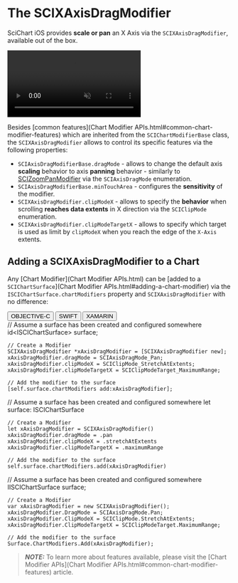 # The SCIXAxisDragModifier
SciChart iOS provides **scale or pan** an X Axis via the `SCIXAxisDragModifier`, available out of the box.

<video autoplay loop muted playsinline src="img/modifiers-2d/x-axis-drag-modifier.mp4"></video>

Besides [common features](Chart Modifier APIs.html#common-chart-modifier-features) which are inherited from the `SCIChartModifierBase` class, 
the `SCIXAxisDragModifier` allows to control its specific features via the following properties:
- `SCIAxisDragModifierBase.dragMode` - allows to change the default axis **scaling** behavior to axis **panning** behavior - similarly to [SCIZoomPanModifier](zoom-and-pan---scizoompanmodifier.html) via the `SCIAxisDragMode` enumeration.
- `SCIAxisDragModifierBase.minTouchArea` - configures the **sensitivity** of the modifier.
- `SCIXAxisDragModifier.clipModeX` - allows to specify the **behavior** when scrolling **reaches data extents** in X direction via the `SCIClipMode` enumeration.
- `SCIXAxisDragModifier.clipModeTargetX` - allows to specify which target is used as limit by `clipModeX` when you reach the edge of the `X-Axis` extents.

## Adding a SCIXAxisDragModifier to a Chart
Any [Chart Modifier](Chart Modifier APIs.html) can be [added to a `SCIChartSurface`](Chart Modifier APIs.html#adding-a-chart-modifier) via the `ISCIChartSurface.chartModifiers` property and `SCIXAxisDragModifier` with no difference:

<div class="code-snippet-tabs">
  <button class="code-snippet-tab" onclick="showCodeFor(event, 'objectivec')">OBJECTIVE-C</button>
  <button class="code-snippet-tab" onclick="showCodeFor(event, 'swift')">SWIFT</button>
  <button class="code-snippet-tab" onclick="showCodeFor(event, 'cs')">XAMARIN</button>
</div>
<div class="code-snippet" id="objectivec">
    // Assume a surface has been created and configured somewhere
    id&lt;ISCIChartSurface&gt; surface;

    // Create a Modifier
    SCIXAxisDragModifier *xAxisDragModifier = [SCIXAxisDragModifier new];
    xAxisDragModifier.dragMode = SCIAxisDragMode_Pan;
    xAxisDragModifier.clipModeX = SCIClipMode_StretchAtExtents;
    xAxisDragModifier.clipModeTargetX = SCIClipModeTarget_MaximumRange;

    // Add the modifier to the surface
    [self.surface.chartModifiers add:xAxisDragModifier];
</div>
<div class="code-snippet" id="swift">
    // Assume a surface has been created and configured somewhere
    let surface: ISCIChartSurface

    // Create a Modifier
    let xAxisDragModifier = SCIXAxisDragModifier()
    xAxisDragModifier.dragMode = .pan
    xAxisDragModifier.clipModeX = .stretchAtExtents
    xAxisDragModifier.clipModeTargetX = .maximumRange

    // Add the modifier to the surface
    self.surface.chartModifiers.add(xAxisDragModifier)
</div>
<div class="code-snippet" id="cs">
    // Assume a surface has been created and configured somewhere
    IISCIChartSurface surface;

    // Create a Modifier
    var xAxisDragModifier = new SCIXAxisDragModifier();
    xAxisDragModifier.DragMode = SCIAxisDragMode.Pan;
    xAxisDragModifier.ClipModeX = SCIClipMode.StretchAtExtents;
    xAxisDragModifier.ClipModeTargetX = SCIClipModeTarget.MaximumRange;

    // Add the modifier to the surface
    Surface.ChartModifiers.Add(xAxisDragModifier);
</div>

> **_NOTE:_** To learn more about features available, please visit the [Chart Modifier APIs](Chart Modifier APIs.html#common-chart-modifier-features) article.
